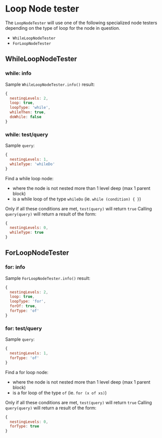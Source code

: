 # Loop Node tester

The `LoopNodeTester` will use one of the following specialized node testers depending on the type of loop for the node in question.

- `WhileLoopNodeTester`
- `ForLoopNodeTester`

## WhileLoopNodeTester

### while: info

Sample `WhileLoopNodeTester.info()` result:

```js
{
  nestingLevels: 2,
  loop: true,
  loopType: 'while',
  whileThen: true,
  doWhile: false
}
```

### while: test/query

Sample `query`:

```js
{
  nestingLevels: 1,
  whileType: 'whileDo'
}
```

Find a while loop node:

- where the node is not nested more than 1 level deep (max 1 parent block)
- is a while loop of the type `whileDo` (ie. `while (condition) { }`)

Only if all these conditions are met, `test(query)` will return `true`
Calling `query(query)` will return a result of the form:

```js
{
  nestingLevels: 0,
  whileType: true
}
```

## ForLoopNodeTester

### for: info

Sample `ForLoopNodeTester.info()` result:

```js
{
  nestingLevels: 2,
  loop: true,
  loopType: 'for',
  forOf: true,
  forType: 'of'
}
```

### for: test/query

Sample `query`:

```js
{
  nestingLevels: 1,
  forType: 'of'
}
```

Find a for loop node:

- where the node is not nested more than 1 level deep (max 1 parent block)
- is a for loop of the type `of` (ie. `for (x of xs)`)

Only if all these conditions are met, `test(query)` will return `true`
Calling `query(query)` will return a result of the form:

```js
{
  nestingLevels: 0,
  forType: true
}
```
